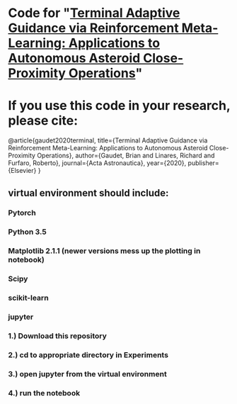 # Code for  "[Terminal Adaptive Guidance via Reinforcement Meta-Learning: Applications to Autonomous Asteroid Close-Proximity Operations](https://arxiv.org/abs/1907.06098)"
# If you use this code in your research, please cite:
@article{gaudet2020terminal,
  title={Terminal Adaptive Guidance via Reinforcement Meta-Learning: Applications to Autonomous Asteroid Close-Proximity Operations},
  author={Gaudet, Brian and Linares, Richard and Furfaro, Roberto},
  journal={Acta Astronautica},
  year={2020},
  publisher={Elsevier}
}


## virtual environment should include:
### Pytorch 
### Python 3.5
### Matplotlib 2.1.1  (newer versions mess up the plotting in notebook)
### Scipy
### scikit-learn
### jupyter

### 1.) Download this repository
### 2.) cd to appropriate directory in Experiments
### 3.) open jupyter from the virtual environment
### 4.) run the notebook
